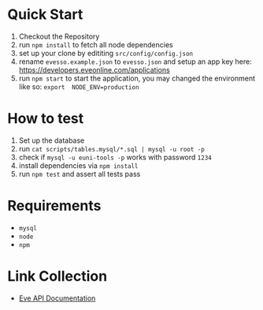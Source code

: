 

# Quick Start

1. Checkout the Repository
2. run `npm install` to fetch all node dependencies
3. set up your clone by edititing `src/config/config.json`
4. rename `evesso.example.json` to `evesso.json` and setup an app key here: https://developers.eveonline.com/applications
5. run `npm start` to start the application, you may changed the environment like so: `export 
NODE_ENV=production`

# How to test

1. Set up the database
  1. run `cat scripts/tables.mysql/*.sql | mysql -u root -p`
  2. check if `mysql -u euni-tools -p` works with password `1234`
2. install dependencies via `npm install`
3. run `npm test` and assert all tests pass

# Requirements
- `mysql`
- `node`
- `npm`

# Link Collection

- [Eve API Documentation](http://wiki.eve-id.net/APIv2_Page_Index)
